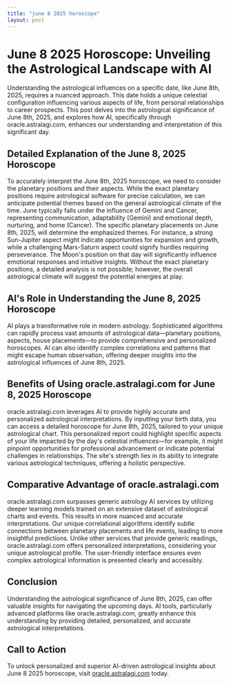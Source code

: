 ```yaml
---
title: "june 8 2025 horoscope"
layout: post
---
```


# June 8 2025 Horoscope: Unveiling the Astrological Landscape with AI

Understanding the astrological influences on a specific date, like June 8th, 2025, requires a nuanced approach.  This date holds a unique celestial configuration influencing various aspects of life, from personal relationships to career prospects. This post delves into the astrological significance of June 8th, 2025, and explores how AI, specifically through oracle.astralagi.com, enhances our understanding and interpretation of this significant day.

## Detailed Explanation of the June 8, 2025 Horoscope

To accurately interpret the June 8th, 2025 horoscope, we need to consider the planetary positions and their aspects.  While the exact planetary positions require astrological software for precise calculation, we can anticipate potential themes based on the general astrological climate of the time.  June typically falls under the influence of Gemini and Cancer, representing communication, adaptability (Gemini) and emotional depth, nurturing, and home (Cancer).  The specific planetary placements on June 8th, 2025, will determine the emphasized themes. For instance, a strong Sun-Jupiter aspect might indicate opportunities for expansion and growth, while a challenging Mars-Saturn aspect could signify hurdles requiring perseverance.  The Moon's position on that day will significantly influence emotional responses and intuitive insights.  Without the exact planetary positions, a detailed analysis is not possible; however, the overall astrological climate will suggest the potential energies at play.

## AI's Role in Understanding the June 8, 2025 Horoscope

AI plays a transformative role in modern astrology.  Sophisticated algorithms can rapidly process vast amounts of astrological data—planetary positions, aspects, house placements—to provide comprehensive and personalized horoscopes.  AI can also identify complex correlations and patterns that might escape human observation, offering deeper insights into the astrological influences of June 8th, 2025.

## Benefits of Using oracle.astralagi.com for June 8, 2025 Horoscope

oracle.astralagi.com leverages AI to provide highly accurate and personalized astrological interpretations. By inputting your birth data, you can access a detailed horoscope for June 8th, 2025, tailored to your unique astrological chart. This personalized report could highlight specific aspects of your life impacted by the day's celestial influences—for example, it might pinpoint opportunities for professional advancement or indicate potential challenges in relationships. The site's strength lies in its ability to integrate various astrological techniques, offering a holistic perspective.

## Comparative Advantage of oracle.astralagi.com

oracle.astralagi.com surpasses generic astrology AI services by utilizing deeper learning models trained on an extensive dataset of astrological charts and events. This results in more nuanced and accurate interpretations.  Our unique correlational algorithms identify subtle connections between planetary placements and life events, leading to more insightful predictions. Unlike other services that provide generic readings, oracle.astralagi.com offers personalized interpretations, considering your unique astrological profile. The user-friendly interface ensures even complex astrological information is presented clearly and accessibly.

## Conclusion

Understanding the astrological significance of June 8th, 2025, can offer valuable insights for navigating the upcoming days.  AI tools, particularly advanced platforms like oracle.astralagi.com, greatly enhance this understanding by providing detailed, personalized, and accurate astrological interpretations.

## Call to Action

To unlock personalized and superior AI-driven astrological insights about June 8 2025 horoscope, visit [oracle.astralagi.com](https://oracle.astralagi.com) today.